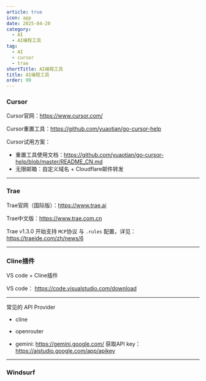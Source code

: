 ```yaml
---
article: true
icon: app
date: 2025-04-20
category:
  - AI
  - AI编程工具
tag:
  - AI
  - cursor
  - trae
shortTitle: AI编程工具
title: AI编程工具
order: 99
---
```



### Cursor

Cursor官网：https://www.cursor.com/

Cursor重置工具：https://github.com/yuaotian/go-cursor-help

Cursor试用方案：
  - 重置工具使用文档：https://github.com/yuaotian/go-cursor-help/blob/master/README_CN.md
  - 无限邮箱：自定义域名 + Cloudflare邮件转发

---

### Trae

Trae官网（国际版）：https://www.trae.ai

Trae中文版：https://www.trae.com.cn

Trae v1.3.0 开始支持 `MCP`协议 与 `.rules` 配置，详见：https://traeide.com/zh/news/6


---


### Cline插件


VS code + Cline插件

VS code： https://code.visualstudio.com/download


---

常见的 API Provider

- cline

- openrouter

- gemini: https://gemini.google.com/
获取API key：https://aistudio.google.com/app/apikey





---



### Windsurf














